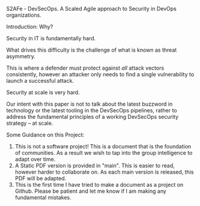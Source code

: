 S2AFe - DevSecOps. 
A Scaled Agile approach to Security in DevOps organizations.

Introduction: Why?

Security in IT is fundamentally hard. 

What drives this difficulty is the challenge of what is known as threat asymmetry. 

This is where a defender must protect against *all* attack vectors consistently, however an attacker only needs to find a single vulnerability to launch a successful attack.

Security at scale is very hard.

Our intent with this paper is not to talk about the latest buzzword in technology or the latest tooling in the DevSecOps pipelines, rather to address the fundamental principles of a working DevSecOps security strategy – at scale.

Some Guidance on this Project:
1. This is not a software project! This is a document that is the foundation of communities. As a result we wish to tap into the group intelligence to adapt over time.
2. A Static PDF version is provided in "main". This is easier to read, however harder to collaborate on. As each main version is released, this PDF will be adapted.
3. This is the first time I have tried to make a document as a project on Github. Please be patient and let me know if I am making any fundamental mistakes.
